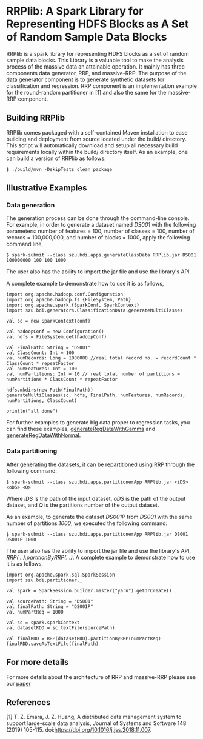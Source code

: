 # RRPlib: A Spark Library for Representing HDFS Blocks as A Set of Random Sample Data Blocks

RRPlib is a spark library for representing HDFS blocks as a set of random sample data blocks. This Library is a valuable tool to make the analysis process of the massive data an attainable operation. It mainly has three components data generator, RRP, and massive-RRP. The purpose of the data generator component is to generate synthetic datasets for classification and regression. RRP component is an implementation example for the round-random partitioner in [1] and also the same for the massive-RRP component.

## Building RRPlib

RRPlib comes packaged with a self-contained Maven installation to ease building and deployment from source located under the build/ directory. This script will automatically download and setup all necessary build requirements locally within the build/ directory itself. As an example, one can build a version of RRPlib as follows:
```
$ ./build/mvn -DskipTests clean package
```

## Illustrative Examples

### Data generation

The generation process can be done through the command-line console. For example, in order to generate a dataset named <i>DS001</i> with the following parameters: number of features = 100, number of classes = 100, number of records = 100,000,000, and number of blocks = 1000, apply the following command line,
```
$ spark-submit --class szu.bdi.apps.generateClassData RRPlib.jar DS001 100000000 100 100 1000 
```
The user also has the ability to import the jar file and use the library's API. 

A complete example to demonstrate how to use it is as follows,

```
import org.apache.hadoop.conf.Configuration
import org.apache.hadoop.fs.{FileSystem, Path}
import org.apache.spark.{SparkConf, SparkContext}
import szu.bdi.generators.ClassificationData.generateMultiClasses

val sc = new SparkContext(conf)

val hadoopConf = new Configuration()
val hdfs = FileSystem.get(hadoopConf)

val FinalPath: String = "DS001"
val ClassCount: Int = 100 
val numRecords: Long = 1000000 //real total record no. = recordCount * ClassCount * repeatFactor
val numFeatures: Int = 100
val numPartitions: Int = 10 // real total number of partitions = numPartitions * ClassCount * repeatFactor

hdfs.mkdirs(new Path(FinalPath))
generateMultiClasses(sc, hdfs, FinalPath, numFeatures, numRecords, numPartitions, ClassCount)

println("all done")
```
For further examples to generate big data proper to regression tasks, you can find these examples, [generateRegDataWithGamma](https://github.com/TEmara/RRPlib/blob/master/src/main/scala/szu/bdi/apps/generateRegDataWithGamma.scala) and [generateRegDataWithNormal](https://github.com/TEmara/RRPlib/blob/master/src/main/scala/szu/bdi/apps/generateRegDataWithNormal.scala).

### Data partitioning

After generating the datasets, it can be repartitioned using RRP through the following command: 
```
$ spark-submit --class szu.bdi.apps.partitionerApp RRPlib.jar <iDS> <oDS> <Q>
```

Where <i> iDS </i> is the path of the input dataset, <i>oDS</i> is the path of the output dataset, and <i>Q</i> is the partitions number of the output dataset.

As an example, to generate the dataset <i>DS001P</i> from <i>DS001</i> with the same number of partitions <i>1000</i>, we executed the following command:

```
$ spark-submit --class szu.bdi.apps.partitionerApp RRPlib.jar DS001 DS001P 1000
```
The user also has the ability to import the jar file and use the library's API, <i>RRP(...).partitionByRRP(...)</i>. 
A complete example to demonstrate how to use it is as follows,

```
import org.apache.spark.sql.SparkSession
import szu.bdi.partitioner._

val spark = SparkSession.builder.master("yarn").getOrCreate()

val sourcePath: String = "DS001"
val finalPath: String = "DS001P"
val numPartReq = 1000

val sc = spark.sparkContext
val datasetRDD = sc.textFile(sourcePath)

val finalRDD = RRP(datasetRDD).partitionByRRP(numPartReq)
finalRDD.saveAsTextFile(finalPath)
```

## For more details
For more details about the architecture of RRP and massive-RRP please see our
[paper](https://doi.org/10.1016/j.jss.2018.11.007)

## References 
[1] T. Z. Emara, J. Z. Huang, A distributed data management system to support large-scale data analysis, Journal of Systems
and Software 148 (2019) 105-115. doi:https://doi.org/10.1016/j.jss.2018.11.007.
